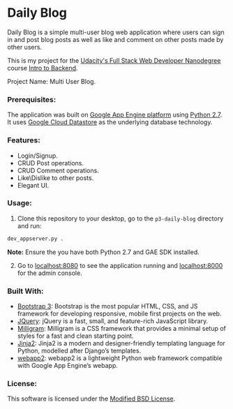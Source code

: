 # Daily Blog
Daily Blog is a simple multi-user blog web application where users can sign in and post blog posts as well as like and comment on other posts made by other users.

This is my project for the [Udacity's Full Stack Web Developer Nanodegree](https://www.udacity.com/course/full-stack-web-developer-nanodegree--nd004) course [Intro to Backend](https://www.udacity.com/course/intro-to-backend--ud171).

Project Name: Multi User Blog.

### Prerequisites:
The application was built on [Google App Engine platform](https://cloud.google.com/appengine/docs/standard/python/download) using [Python 2.7](https://www.python.org/downloads/).
It uses [Google Cloud Datastore](https://cloud.google.com/appengine/docs/standard/python/datastore/) as the underlying database technology.

### Features:
 - Login/Signup.
 - CRUD Post operations.
 - CRUD Comment operations.
 - Like\Dislike to other posts.
 - Elegant UI.

### Usage:
1. Clone this repository to your desktop, go to the ```p3-daily-blog``` directory and run:
```python
dev_appserver.py .
```
**Note:** Ensure the you have both Python 2.7 and GAE SDK installed.

2. Go to [localhost:8080](http://localhost:8080) to see the application running and [localhost:8000](http://localhost:8000) for the admin console.

### Built With:
- [Bootstrap 3](http://getbootstrap.com/): Bootstrap is the most popular HTML, CSS, and JS framework for developing responsive, mobile first projects on the web.
- [JQuery](https://jquery.com/): jQuery is a fast, small, and feature-rich JavaScript library.
- [Milligram](http://milligram.io/): Milligram is a CSS framework that provides a minimal setup of styles for a fast and clean starting point.
- [Jinja2](http://jinja.pocoo.org/docs/2.9/): Jinja2 is a modern and designer-friendly templating language for Python, modelled after Django’s templates.
- [webapp2](https://webapp2.readthedocs.io/en/latest/): webapp2 is a lightweight Python web framework compatible with Google App Engine’s webapp.

### License:
This software is licensed under the [Modified BSD License](https://opensource.org/licenses/BSD-3-Clause).